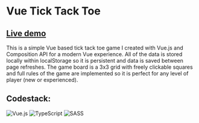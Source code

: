 # Vue Tick Tack Toe

## [Live demo](https://deluxe-pothos-c81544.netlify.app)
This is a simple Vue based tick tack toe game I created with Vue.js and Composition API for a modern Vue experience. All of the data is stored locally within localStorage so it is persistent and data is saved between page refreshes. The game board is a 3x3 grid with freely clickable squares and full rules of the game are implemented so it is perfect for any level of player (new or experienced).

## Codestack:
![Vue.js](https://img.shields.io/badge/vuejs-%2335495e.svg?style=for-the-badge&logo=vuedotjs&logoColor=%234FC08D)
![TypeScript](https://img.shields.io/badge/typescript-%23007ACC.svg?style=for-the-badge&logo=typescript&logoColor=white)
![SASS](https://img.shields.io/badge/SASS-hotpink.svg?style=for-the-badge&logo=SASS&logoColor=white)

